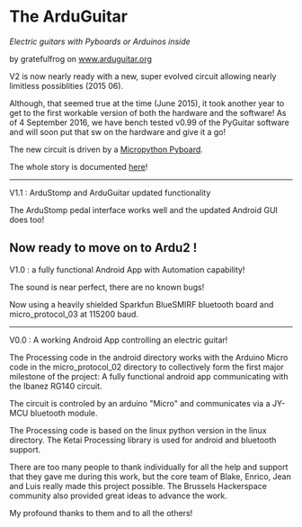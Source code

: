 The ArduGuitar 
==========

*Electric guitars with Pyboards or Arduinos inside* 

by gratefulfrog on www.arduguitar.org

V2 is now nearly ready with a new, super evolved circuit allowing nearly limitless possiblities (2015 06).  

Although, that seemed true at the time (June 2015), it took another year to get to the first workable version of both the hardware and the software!  As of 4 September 2016, we have bench tested v0.99 of the PyGuitar software and will soon put that sw on the hardware and give it a go! 

The new circuit is  driven by a [Micropython Pyboard](http://micropython.org/).

The whole story is documented [here](https://docs.google.com/document/d/1oo2Q_3ezPv_WPeJZZisc5ifhc270i9kwir6oPctKts0/edit?usp=sharing)!


-------------

V1.1 : ArduStomp and ArduGuitar updated functionality

The ArduStomp pedal interface works well and the updated Android GUI does too!

Now ready to move on to Ardu2 !
-------------

V1.0 : a fully functional Android App with Automation capability!

The sound is near perfect, there are no known bugs! 

Now using a heavily shielded Sparkfun BlueSMIRF bluetooth board and micro_protocol_03 at 115200 baud.

-------------

V0.0 : A working Android App controlling an electric guitar!

The Processing code in the android directory works with the Arduino Micro code in the micro_protocol_02 directory to collectively form the first major milestone of the project: A fully functional android app communicating with the Ibanez RG140 circuit. 

The circuit is controled by an arduino "Micro" and communicates via a JY-MCU bluetooth module.  
        
The Processing code is based on the linux python version in the linux directory. The Ketai Processing library is used for android and bluetooth support.
        
There are too many people to thank individually for all the help and support that they gave me during this work, but the core team of Blake, Enrico, Jean and Luis really made this project possible. The Brussels Hackerspace community also provided great ideas to advance the work.

My profound thanks to them and to all the others!
